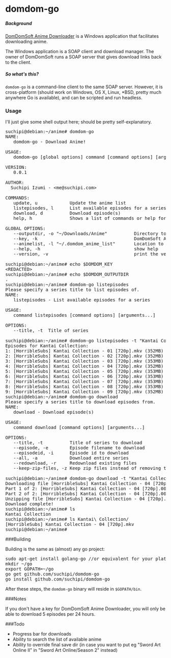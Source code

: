 # domdom-go
##### Background
[DomDomSoft Anime Downloader](http://domdomsoft.com/domdomsoft-anime-downloader-overview) is a Windows application that facilitates downloading anime.

The Windows application is a SOAP client and download manager. The owner of DomDomSoft runs a SOAP server that gives download links back to the client.

##### So what's this?
`domdom-go` is a command-line client to the same SOAP server. However, it is cross-platform (should work on Windows, OS X, Linux, *BSD, pretty much anywhere Go is available), and can be scripted and run headless.

### Usage

I'll just give some shell output here; should be pretty self-explanatory.

<pre>
suchipi@debian:~/anime# domdom-go 
NAME:
   domdom-go - Download Anime!

USAGE:
   domdom-go [global options] command [command options] [arguments...]

VERSION:
   0.0.1

AUTHOR:
  Suchipi Izumi - &lt;me@suchipi.com&gt;

COMMANDS:
   update, u            Update the anime list
   listepisodes, l      List available episodes for a series
   download, d          Download episode(s)
   help, h              Shows a list of commands or help for one command
   
GLOBAL OPTIONS:
   --outputdir, -o "~/Downloads/Anime"          Directory to save into. Directories for series names will be created within this directory. [$DOMDOM_OUTPUTDIR]
   --key, -k                                    DomDomSoft Anime Downloader key. Without a key, there is a limit of 5 episodes downloaded per 24 hours. [$DOMDOM_KEY]
   --animelist, -l "~/.domdom_anime_list"       Location to save/load anime list [$DOMDOM_ANIMELIST]
   --help, -h                                   show help
   --version, -v                                print the version
   
suchipi@debian:~/anime# echo $DOMDOM_KEY
&lt;REDACTED&gt;
suchipi@debian:~/anime# echo $DOMDOM_OUTPUTDIR
.
suchipi@debian:~/anime# domdom-go listepisodes
Please specify a series title to list episodes of.
NAME:
   listepisodes - List available episodes for a series

USAGE:
   command listepisodes [command options] [arguments...]

OPTIONS:
   --title, -t  Title of series
   
suchipi@debian:~/anime# domdom-go listepisodes -t "Kantai Collection"
Episodes for Kantai Collection:
1: [HorribleSubs] Kantai Collection - 01 [720p].mkv (352MB)
2: [HorribleSubs] Kantai Collection - 02 [720p].mkv (352MB)
3: [HorribleSubs] Kantai Collection - 03 [720p].mkv (353MB)
4: [HorribleSubs] Kantai Collection - 04 [720p].mkv (352MB)
5: [HorribleSubs] Kantai Collection - 05 [720p].mkv (353MB)
6: [HorribleSubs] Kantai Collection - 06 [720p].mkv (353MB)
7: [HorribleSubs] Kantai Collection - 07 [720p].mkv (353MB)
8: [HorribleSubs] Kantai Collection - 08 [720p].mkv (353MB)
9: [HorribleSubs] Kantai Collection - 09 [720p].mkv (352MB)
suchipi@debian:~/anime# domdom-go download
Please specify a series title to download episodes from.
NAME:
   download - Download episode(s)

USAGE:
   command download [command options] [arguments...]

OPTIONS:
   --title, -t          Title of series to download
   --episode, -e        Episode filename to download
   --episodeid, -i      Episode id to download
   --all, -a            Download entire series
   --redownload, -r     Redownload existing files
   --keep-zip-files, -z Keep zip files instead of removing them after extraction
   
suchipi@debian:~/anime# domdom-go download -t "Kantai Collection" -i 4
Downloading file [HorribleSubs] Kantai Collection - 04 [720p].mkv from series Kantai Collection...
Part 1 of 2: [HorribleSubs] Kantai Collection - 04 [720p].00000.zip.part (314MB)
Part 2 of 2: [HorribleSubs] Kantai Collection - 04 [720p].00001.zip.part (39MB)
Unzipping file [HorribleSubs] Kantai Collection - 04 [720p].mkv from 2 parts...
Download complete!
suchipi@debian:~/anime# ls
Kantai Collection
suchipi@debian:~/anime# ls Kantai\ Collection/
[HorribleSubs] Kantai Collection - 04 [720p].mkv
suchipi@debian:~/anime# 
</pre>

###Building

Building is the same as (almost) any go project:
<pre>
sudo apt-get install golang-go //or equivalent for your platform
mkdir ~/go
export GOPATH=~/go
go get github.com/suchipi/domdom-go
go install github.com/suchipi/domdom-go
</pre>
After these steps, the `domdom-go` binary will reside in `$GOPATH/bin`.

###Notes

If you don't have a key for DomDomSoft Anime Downloader, you will only be able to download 5 episodes per 24 hours.

###Todo

* Progress bar for downloads
* Ability to search the list of available anime
* Ability to override final save dir (in case you want to put eg "Sword Art Online II" in "Sword Art Online/Season 2" instead)
